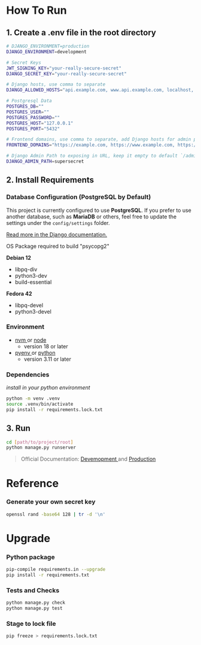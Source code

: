 # How To Run

## 1. Create a .env file in the root directory

```bash
# DJANGO_ENVIRONMENT=production
DJANGO_ENVIRONMENT=development

# Secret Keys
JWT_SIGNING_KEY="your-really-secure-secret"
DJANGO_SECRET_KEY="your-really-secure-secret"

# Django hosts, use comma to separate
DJANGO_ALLOWED_HOSTS="api.example.com, www.api.example.com, localhost, 127.0.0.1"

# Postgresql Data
POSTGRES_DB=""
POSTGRES_USER=""
POSTGRES_PASSWORD=""
POSTGRES_HOST="127.0.0.1"
POSTGRES_PORT="5432"

# Frontend domains, use comma to separate, add Django hosts for admin panel
FRONTEND_DOMAINS="https://example.com, https://www.example.com, https://api.example.com, https://www.api.example.com, http://localhost:3000, http://127.0.0.1:3000"

# Django Admin Path to exposing in URL, keep it empty to default `/admin/`
DJANGO_ADMIN_PATH=supersecret
```

## 2. Install Requirements

### Database Configuration (PostgreSQL by Default)

This project is currently configured to use **PostgreSQL**.
If you prefer to use another database, such as **MariaDB** or others, feel free to update the settings under the `config/settings` folder.

[Read more in the Django documentation.](https://docs.djangoproject.com/en/5.2/ref/databases/)

OS Package required to build "psycopg2"

**Debian 12**

- libpq-div
- python3-dev
- build-essential

**Fedora 42**

- libpq-devel
- python3-devel

### Environment

- [ nvm ](https://github.com/nvm-sh/nvm) or [ node ](https://nodejs.org/en)
  - version 18 or later
- [ pyenv ](https://github.com/pyenv/pyenv) or [ python ](https://www.python.org/)
  - version 3.11 or later

### Dependencies

_install in your python environment_

```bash
python -m venv .venv
source .venv/bin/activate
pip install -r requirements.lock.txt
```

## 3. Run

```bash
cd [path/to/project/root]
python manage.py runserver
```

> Official Documentation:
> [ Devemopment ](https://docs.djangoproject.com/en/5.2/intro/tutorial01/)
> and
> [ Production ](https://docs.djangoproject.com/en/5.1/howto/deployment/)

# Reference

### Generate your own secret key

```bash
openssl rand -base64 128 | tr -d '\n'
```

# Upgrade

### Python package

```bash
pip-compile requirements.in --upgrade
pip install -r requirements.txt
```

### Tests and Checks

```bash
python manage.py check
python manage.py test
```

### Stage to lock file

```bash
pip freeze > requirements.lock.txt
```
